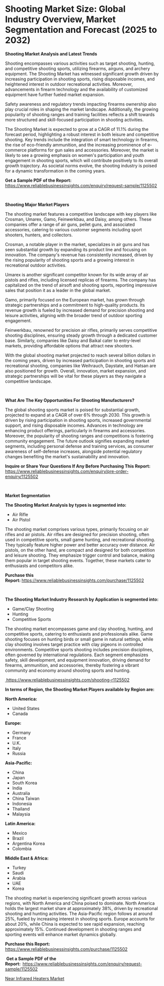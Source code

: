 <p><h1>Shooting Market Size: Global Industry Overview, Market Segmentation and Forecast (2025 to 2032)</h1></p><p><strong>Shooting Market Analysis and Latest Trends</strong></p>
<p><p>Shooting encompasses various activities such as target shooting, hunting, and competitive shooting sports, utilizing firearms, airguns, and archery equipment. The Shooting Market has witnessed significant growth driven by increasing participation in shooting sports, rising disposable incomes, and heightened interest in outdoor recreational activities. Moreover, advancements in firearm technology and the availability of customized equipment have further fueled market expansion.</p><p>Safety awareness and regulatory trends impacting firearms ownership also play crucial roles in shaping the market landscape. Additionally, the growing popularity of shooting ranges and training facilities reflects a shift towards more structured and skill-focused participation in shooting activities.</p><p>The Shooting Market is expected to grow at a CAGR of 11.1% during the forecast period, highlighting a robust interest in both leisure and competitive shooting. Key trends include the integration of smart technology in firearms, the rise of eco-friendly ammunition, and the increasing prominence of e-commerce platforms for gun sales and accessories. Moreover, the market is likely to see a growing emphasis on women's participation and youth engagement in shooting sports, which will contribute positively to its overall growth trajectory. As societal norms evolve, the shooting industry is poised for a dynamic transformation in the coming years.</p></p>
<p><strong>Get a Sample PDF of the Report:&nbsp;</strong> <a href="https://www.reliablebusinessinsights.com/enquiry/request-sample/1125502?utm_campaign=2527&utm_medium=2&utm_source=Github&utm_content=ia&utm_term=23022025&utm_id=shooting">https://www.reliablebusinessinsights.com/enquiry/request-sample/1125502</a></p>
<p>&nbsp;</p>
<p><strong>Shooting Major Market Players</strong></p>
<p><p>The shooting market features a competitive landscape with key players like Crosman, Umarex, Gamo, Feinwerkbau, and Daisy, among others. These companies offer a range of air guns, pellet guns, and associated accessories, catering to various customer segments including sport shooters, hunters, and collectors.</p><p>Crosman, a notable player in the market, specializes in air guns and has seen substantial growth by expanding its product line and focusing on innovation. The company's revenue has consistently increased, driven by the rising popularity of shooting sports and a growing interest in recreational outdoor activities.</p><p>Umarex is another significant competitor known for its wide array of air pistols and rifles, including licensed replicas of firearms. The company has capitalized on the trend of airsoft and shooting sports, reporting impressive sales that position it as a leader in the global market.</p><p>Gamo, primarily focused on the European market, has grown through strategic partnerships and a commitment to high-quality products. Its revenue growth is fueled by increased demand for precision shooting and leisure activities, aligning with the broader trend of outdoor sporting engagement.</p><p>Feinwerkbau, renowned for precision air rifles, primarily serves competitive shooting disciplines, ensuring steady growth through a dedicated customer base. Similarly, companies like Daisy and Baikal cater to entry-level markets, providing affordable options that attract new shooters.</p><p>With the global shooting market projected to reach several billion dollars in the coming years, driven by increased participation in shooting sports and recreational shooting, companies like Weihrauch, Daystate, and Hatsan are also positioned for growth. Overall, innovation, market expansion, and strategic partnerships will be vital for these players as they navigate a competitive landscape.</p></p>
<p>&nbsp;</p>
<p><strong>What Are The Key Opportunities For Shooting Manufacturers?</strong></p>
<p><p>The global shooting sports market is poised for substantial growth, projected to expand at a CAGR of over 6% through 2030. This growth is driven by rising participation in shooting sports, increased governmental support, and rising disposable incomes. Advances in technology are enhancing product offerings, particularly in firearms and accessories. Moreover, the popularity of shooting ranges and competitions is fostering community engagement. The future outlook signifies expanding market segments, including personal defense and training services, as consumer awareness of self-defense increases, alongside potential regulatory changes benefiting the market's sustainability and innovation.</p></p>
<p><strong>Inquire or Share Your Questions If Any Before Purchasing This Report:</strong> <a href="https://www.reliablebusinessinsights.com/enquiry/pre-order-enquiry/1125502?utm_campaign=2527&utm_medium=2&utm_source=Github&utm_content=ia&utm_term=23022025&utm_id=shooting">https://www.reliablebusinessinsights.com/enquiry/pre-order-enquiry/1125502</a></p>
<p>&nbsp;</p>
<p><strong>Market Segmentation</strong></p>
<p><strong>The Shooting Market Analysis by types is segmented into:</strong></p>
<p><ul><li>Air Rifle</li><li>Air Pistol</li></ul></p>
<p><p>The shooting market comprises various types, primarily focusing on air rifles and air pistols. Air rifles are designed for precision shooting, often used in competitive sports, small game hunting, and recreational shooting. They typically feature higher power and better accuracy over distance. Air pistols, on the other hand, are compact and designed for both competition and leisure shooting. They emphasize trigger control and balance, making them popular in target shooting events. Together, these markets cater to enthusiasts and competitors alike.</p></p>
<p><strong>Purchase this Report:&nbsp;</strong><a href="https://www.reliablebusinessinsights.com/purchase/1125502?utm_campaign=2527&utm_medium=2&utm_source=Github&utm_content=ia&utm_term=23022025&utm_id=shooting">https://www.reliablebusinessinsights.com/purchase/1125502</a></p>
<p>&nbsp;</p>
<p><strong>The Shooting Market Industry Research by Application is segmented into:</strong></p>
<p><ul><li>Game/Clay Shooting</li><li>Hunting</li><li>Competitive Sports</li></ul></p>
<p><p>The shooting market encompasses game and clay shooting, hunting, and competitive sports, catering to enthusiasts and professionals alike. Game shooting focuses on hunting birds or small game in natural settings, while clay shooting involves target practice with clay pigeons in controlled environments. Competitive sports shooting includes precision disciplines, often governed by international regulations. Each segment emphasizes safety, skill development, and equipment innovation, driving demand for firearms, ammunition, and accessories, thereby fostering a vibrant community and economy around shooting sports and hunting.</p></p>
<p><a href="https://www.reliablebusinessinsights.com/shooting-r1125502?utm_campaign=2527&utm_medium=2&utm_source=Github&utm_content=ia&utm_term=23022025&utm_id=shooting">&nbsp;https://www.reliablebusinessinsights.com/shooting-r1125502</a></p>
<p><strong>In terms of Region, the Shooting Market Players available by Region are:</strong></p>
<p>
    <p> <strong> North America: </strong>
        <ul>
            <li>United States</li>
            <li>Canada</li>
        </ul>
        </p> 
    <p> <strong> Europe: </strong>
        <ul>
            <li>Germany</li>
            <li>France</li>
            <li>U.K.</li>
            <li>Italy</li>
            <li>Russia</li>
        </ul>
        </p> 
    <p> <strong> Asia-Pacific: </strong>
        <ul>
            <li>China</li>
            <li>Japan</li>
            <li>South Korea</li>
            <li>India</li>
            <li>Australia</li>
            <li>China Taiwan</li>
            <li>Indonesia</li>
            <li>Thailand</li>
            <li>Malaysia</li>
        </ul>
        </p> 
    <p> <strong> Latin America: </strong>
        <ul>
            <li>Mexico</li>
            <li>Brazil</li>
            <li>Argentina Korea</li>
            <li>Colombia</li>
        </ul>
        </p> 
    <p> <strong> Middle East & Africa: </strong>
        <ul>
            <li>Turkey</li>
            <li>Saudi</li>
            <li>Arabia</li>
            <li>UAE</li>
            <li>Korea</li>
        </ul>
    </p>
    </p>
<p><p>The shooting market is experiencing significant growth across various regions, with North America and China poised to dominate. North America holds the largest market share at approximately 38%, driven by recreational shooting and hunting activities. The Asia-Pacific region follows at around 25%, fueled by increasing interest in shooting sports. Europe accounts for about 20%, while China is expected to see rapid expansion, reaching approximately 15%. Continued development in shooting ranges and sporting events will enhance market dynamics globally.</p></p>
<p><strong>Purchase this Report: </strong><a href="https://www.reliablebusinessinsights.com/purchase/1125502?utm_campaign=2527&utm_medium=2&utm_source=Github&utm_content=ia&utm_term=23022025&utm_id=shooting">https://www.reliablebusinessinsights.com/purchase/1125502</a></p>
<p>&nbsp;<strong>Get a Sample PDF of the Report:&nbsp;&nbsp;</strong><a href="https://www.reliablebusinessinsights.com/enquiry/request-sample/1125502?utm_campaign=2527&utm_medium=2&utm_source=Github&utm_content=ia&utm_term=23022025&utm_id=shooting">https://www.reliablebusinessinsights.com/enquiry/request-sample/1125502</a></p>
<p><strong></strong></p>
<p><p><a href="https://github.com/raeezkenedz/Market-Research-Report-List-1/blob/main/near-infrared-heaters-market.md?utm_campaign=2527&utm_medium=2&utm_source=Github&utm_content=ia&utm_term=23022025&utm_id=shooting">Near Infrared Heaters Market</a></p></p>